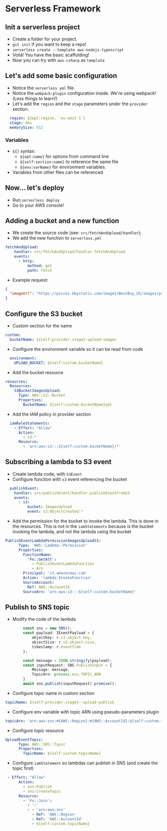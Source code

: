 # Serverless Framework

## Init a serverless project

- Create a folder for your project.
- `git init` if you want to keep a repo!
- `serverless create --template aws-nodejs-typescript`
- Voilá! You have the basic scaffolding!
- Now you can try with `aws-csharp` as `template`

## Let's add some basic configuration

- Notice the `serverless yml` file.
- Notice the `webpack-plugin` configuration inside. We're using webpack! (Less things to learn!)
- Let's add the `region` and the `stage` parameters under the `provider` section.

```yml
  region: ${opt:region, 'eu-west-1'}
  stage: dev
  memorySize: 512
```

### Variables

- `${}` syntax:
  - `${opt:name}` for options from command line
  - `${self:section:name}` to reference the same file
  - `${env:varName}` for environment variables.
- Variables from other files can be referenced

## Now... let's deploy

- Run `serverless deploy`
- Go to your AWS console!

## Adding a bucket and a new function

- We create the source code (see: `src/fetchAndUpload/handler`);
- We add the new function to `serverless.yml`

```yml
fetchAndUpload:
    handler: src/fetchAndUpload/handler.fetchAndUpload
    events:
      - http:
          method: get
          path: fetch
```

- Example request:

```json
{
  "imageUrl": "https://pisces.bbystatic.com/image2/BestBuy_US/images/products/6220/6220794_sa.jpg"
}
```

## Configure the S3 bucket

- Custom section for the name

```yml
custom:
  bucketName: ${self:provider.stage}-upload-images
```

- Configure the environment variable so it can be read from code

```yml
  environment:
    UPLOAD_BUCKET: ${self:custom.bucketName}
```

- Add the bucket resource

```yml
resources:
  Resources:
    S3BucketImagesUpload:
      Type: AWS::S3::Bucket
      Properties:
        BucketName: ${self:custom.bucketName}yml
```

- Add the IAM policy in provider section

```yml
  iamRoleStatements:
    - Effect: "Allow"
      Action:
        - s3:*
      Resource:
        - 'arn:aws:s3:::${self:custom.bucketName}/*'
```

## Subscribing a lambda to S3 event

- Create lambda code, with `S3Event`
- Configure function with `s3` event referencing the bucket

```yml
  publishEvent:
    handler: src/publishEvent/handler.publishEventFromS3
    events:
      - s3:
          bucket: ImagesUpload
          event: s3:ObjectCreated:*
```

- Add the permission for the bucket to invoke the lambda. This is done in the resources. This is not in the `iamStatements` because is the bucket invoking the lambda, and not the lambda using the bucket

```yml
PublishEventLambdaPermissionImagesUploadS3:
      Type: 'AWS::Lambda::Permission'
      Properties:
        FunctionName:
          'Fn::GetAtt':
            - PublishEventLambdaFunction
            - Arn
        Principal: 's3.amazonaws.com'
        Action: 'lambda:InvokeFunction'
        SourceAccount:
          Ref: AWS::AccountId
        SourceArn: 'arn:aws:s3:::${self:custom.bucketName}'
```

## Publish to SNS topic

- Modify the code of the lambda

```typescript  
        const sns = new SNS();
        const payload: IEventPayload = {
            objectKey: r.s3.object.key,
            objectSize: r.s3.object.size,
            timestamp: r.eventTime
        };

        const message = JSON.stringify(payload);
        const inputRequest: SNS.PublishInput = {
            Message: message,
            TopicArn: process.env.TOPIC_ARN
        }
        await sns.publish(inputRequest).promise();
```

- Configure topic name in custom section

```yml
topicName: ${self:provider.stage}--upload-publish
```

- Configure env variable with topic ARN using pseudo-parameters plugin

```yml
topicArn: 'arn:aws:sns:#{AWS::Region}:#{AWS::AccountId}:${self:custom.topicName}'
```

- Configure topic resource

```yml
UploadEventTopic:
      Type: AWS::SNS::Topic
      Properties:
        TopicName: ${self:custom.topicName}
```

- Configure `iamStatement` so lambdas can publish in SNS (and create the topic first)

```yml
 - Effect: "Allow"
      Action:
        - sns:Publish
        - sns:CreateTopic
      Resource:
        - 'Fn::Join':
          - ':'
          - - 'arn:aws:sns'
            - Ref: 'AWS::Region'
            - Ref: 'AWS::AccountId'
            - ${self:custom.topicName}
```
